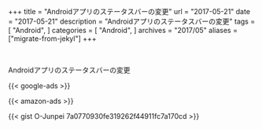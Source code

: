 +++
title = "Androidアプリのステータスバーの変更"
url = "2017-05-21"
date = "2017-05-21"
description = "Androidアプリのステータスバーの変更"
tags = [
    "Android",
]
categories = [
    "Android",
]
archives = "2017/05"
aliases = ["migrate-from-jekyl"]
+++

<br>

Androidアプリのステータスバーの変更

<!-- Google Ads -->
{{< google-ads >}}

<!-- Amazon Ads -->
{{< amazon-ads >}}

{{< gist O-Junpei 7a0770930fe319262f44911fc7a170cd >}}
